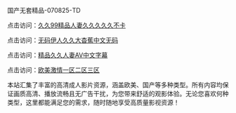 国产无套精品-070825-TD

点击访问：<a href="https://heiliaozj3tjd.pages.dev">久久99精品人妻久久久久久不卡</a>

点击访问：<a href="https://heiliaoe8ajia.pages.dev">无码伊人久久大杳蕉中文无码</a>

点击访问：<a href="https://heiliaoxqkkct.pages.dev">精品久久人妻AV中文字幕</a>

点击访问：<a href="https://heiliaoxwd5i8.pages.dev">欧美激情一区二区三区</a>

本站汇集了丰富的高清成人影片资源，涵盖欧美、国产等多种类型。所有内容均保证画质高清、播放流畅且无广告干扰，为您带来舒适的观影体验。无论您喜欢何种类型，这里都能满足您的需求，随时随地享受高质量影视资源！

<span style="display:none;">[Canonical link](https://github.com/bd20250708/bd14 ）</span>
